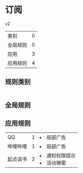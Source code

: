 # 订阅

v2

|||
| - |:-:|
|类别|0|
|全局规则|0|
|应用|3|
|应用规则|4|

## 规则类别

|||
| - |:-:|


## 全局规则



## 应用规则

||||
| - |:-:|-|
|QQ|1|<li>局部广告|
|哔哩哔哩|1|<li>局部广告|
|起点读书|2|<li>通知权限提示<li>活动弹窗|
